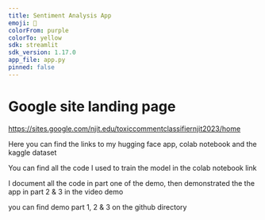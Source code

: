 ```yaml
---
title: Sentiment Analysis App
emoji: 🚀
colorFrom: purple
colorTo: yellow
sdk: streamlit
sdk_version: 1.17.0
app_file: app.py
pinned: false
---
```


# Google site landing page
https://sites.google.com/njit.edu/toxiccommentclassifiernjit2023/home

Here you can find the links to my hugging face app, colab notebook and the kaggle dataset

You can find all the code I used to train the model in the colab notebook link

I document all the code in part one of the demo, then demonstrated the the app in part 2 & 3 in the video demo

you can find demo part 1, 2 & 3 on the github directory
